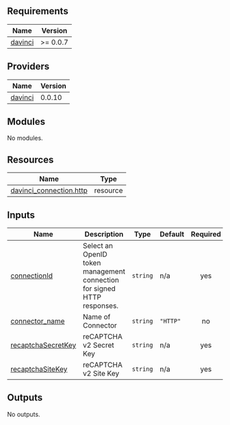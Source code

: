 <!-- BEGIN_TF_DOCS -->
## Requirements

| Name | Version |
|------|---------|
| <a name="requirement_davinci"></a> [davinci](#requirement\_davinci) | >= 0.0.7 |

## Providers

| Name | Version |
|------|---------|
| <a name="provider_davinci"></a> [davinci](#provider\_davinci) | 0.0.10 |

## Modules

No modules.

## Resources

| Name | Type |
|------|------|
| [davinci_connection.http](https://registry.terraform.io/providers/samir-gandhi/davinci/latest/docs/resources/connection) | resource |

## Inputs

| Name | Description | Type | Default | Required |
|------|-------------|------|---------|:--------:|
| <a name="input_connectionId"></a> [connectionId](#input\_connectionId) | Select an OpenID token management connection for signed HTTP responses. | `string` | n/a | yes |
| <a name="input_connector_name"></a> [connector\_name](#input\_connector\_name) | Name of Connector | `string` | `"HTTP"` | no |
| <a name="input_recaptchaSecretKey"></a> [recaptchaSecretKey](#input\_recaptchaSecretKey) | reCAPTCHA v2 Secret Key | `string` | n/a | yes |
| <a name="input_recaptchaSiteKey"></a> [recaptchaSiteKey](#input\_recaptchaSiteKey) | reCAPTCHA v2 Site Key | `string` | n/a | yes |

## Outputs

No outputs.
<!-- END_TF_DOCS -->
